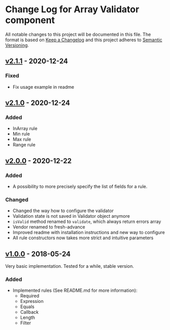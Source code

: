 # Change Log for Array Validator component

All notable changes to this project will be documented in this file.
The format is based on [Keep a Changelog](http://keepachangelog.com/)
and this project adheres to [Semantic Versioning](http://semver.org/).

## [v2.1.1] - 2020-12-24

### Fixed
- Fix usage example in readme

## [v2.1.0] - 2020-12-24

### Added
- InArray rule
- Min rule
- Max rule
- Range rule

## [v2.0.0] - 2020-12-22

### Added
- A possibility to more precisely specify the list of fields for a rule.

### Changed
- Changed the way how to configure the validator
- Validation state is not saved in Validator object anymore
- ``isValid`` method renamed to ``validate``, which always return errors array
- Vendor renamed to fresh-advance
- Improved readme with installation instructions and new way to configure
- All rule constructors now takes more strict and intuitive parameters

## [v1.0.0] - 2018-05-24

Very basic implementation. Tested for a while, stable version.

### Added
- Implemented rules (See README.md for more information):
    * Required
    * Expression
    * Equals
    * Callback
    * Length
    * Filter


[v2.1.1]: https://github.com/Sieg/array-validator/compare/v2.1.0...v2.1.1
[v2.1.0]: https://github.com/Sieg/array-validator/compare/v2.0.0...v2.1.0
[v2.0.0]: https://github.com/Sieg/array-validator/compare/v1.0.0...v2.0.0
[v1.0.0]: https://github.com/Sieg/array-validator/compare/3778b8fe...v1.0.0